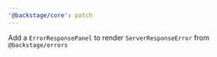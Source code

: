 ```yaml
---
'@backstage/core': patch
---
```


Add a `ErrorResponsePanel` to render `ServerResponseError` from `@backstage/errors`
